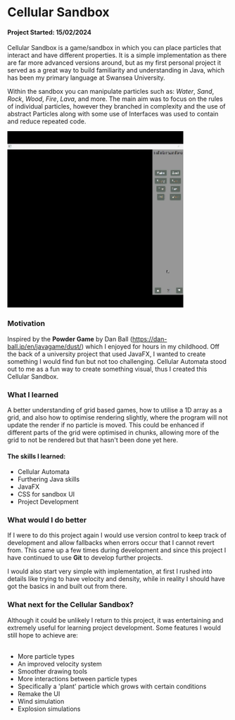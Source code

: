 <h1>Cellular Sandbox</h1>
<h4>Project Started: 15/02/2024</h4>

Cellular Sandbox is a game/sandbox in which you can place particles that interact and have different properties. It is a simple implementation
as there are far more advanced versions around, but as my first personal project it served as a great way to build familiarity and understanding
in Java, which has been my primary language at Swansea University.

Within the sandbox you can manipulate particles such as: *Water*, *Sand*, *Rock*, *Wood*, *Fire*, *Lava*, and more. The main aim was to focus on
the rules of individual particles, however they branched in complexity and the use of abstract Particles along with some use of Interfaces was used to
contain and reduce repeated code.

<img src="https://github.com/Finn-Perera/Cellular-Sandbox/blob/ReadMe-branch/Cellular%20Sandbox.gif" width="400" height="400" alt="Cellular-Sandbox Demonstration" />


<h3> Motivation </h3>

Inspired by the **Powder Game** by Dan Ball (https://dan-ball.jp/en/javagame/dust/) which I enjoyed for hours in my childhood.
Off the back of a university project that used JavaFX, I wanted to create something I would find fun but not too challenging.
Cellular Automata stood out to me as a fun way to create something visual, thus I created this Cellular Sandbox.

<h3> What I learned </h3>
A better understanding of grid based games, how to utilise a 1D array as a grid, and also how to optimise rendering slightly, where the program will not
update the render if no particle is moved. This could be enhanced if different parts of the grid were optimised in chunks, allowing more of the grid to not be rendered
but that hasn't been done yet here.

  <h4>The skills I learned:</h4>
  <ul>
    <li> Cellular Automata</li>
    <li> Furthering Java skills</li>
    <li> JavaFX</li>
    <li> CSS for sandbox UI</li>
    <li> Project Development</li>
  </ul>

<h3> What would I do better </h3>

If I were to do this project again I would use version control to keep track of development and allow fallbacks
when errors occur that I cannot revert from. This came up a few times during development and since this project I have continued
to use **Git** to develop further projects.

I would also start very simple with implementation, at first I rushed into details like trying to have velocity and density,
while in reality I should have got the basics in and built out from there.

<h3> What next for the Cellular Sandbox? </h3>
Although it could be unlikely I return to this project, it was entertaining and extremely useful for learning project
development. Some features I would still hope to achieve are: <br></br>

<ul>
  <li> More particle types</li>
  <li> An improved velocity system</li>
  <li> Smoother drawing tools</li>
  <li> More interactions between particle types</li>
  <li> Specifically a 'plant' particle which grows with certain conditions</li>
  <li> Remake the UI</li>
  <li> Wind simulation</li>
  <li> Explosion simulations</li>
</ul>
